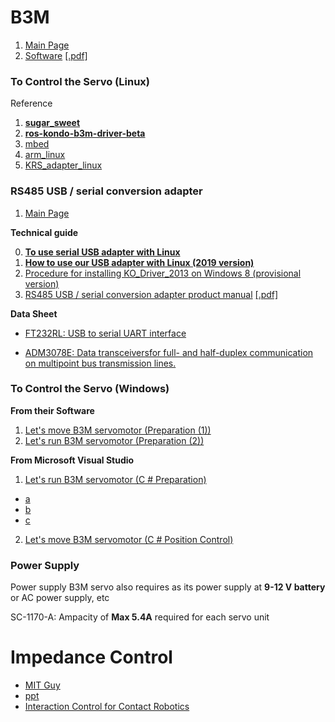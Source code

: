 
# B3M

1. [Main Page](https://kondo-robot.com/product/03092)
2. [Software](https://kondo-robot.com/faq/b3m-series-software-manualenglish) [[.pdf]](https://kondo-robot.com/w/wp-content/uploads/B3M_SoftwareManual1.2.0.2_en.pdf)


### To Control the Servo (Linux)

Reference

1. **[sugar_sweet](https://github.com/sugarsweetrobotics/libb3m)**
2. **[ros-kondo-b3m-driver-beta](https://github.com/AriYu/ros-kondo-b3m-driver-beta)**
3. [mbed](https://os.mbed.com/users/sgrsn/code/B3MServo/)
4. [arm_linux](https://github.com/servo/servo/wiki/Building-on-ARM-desktop-Linux)
5. [KRS_adapter_linux](https://github.com/longjie/kondo_motor)

### RS485 USB / serial conversion adapter

1. [Main Page](https://kondo-robot.com/product/02133)

**Technical guide**

0. **[To use serial USB adapter with Linux](https://kondo-robot.com/faq/usb-adapter-for-linux)**
1. **[How to use our USB adapter with Linux (2019 version)](https://kondo-robot.com/faq/usb_adapter_for_linux_2019)**
2. [Procedure for installing KO_Driver_2013 on Windows 8 (provisional version)](https://kondo-robot.com/faq/ko_driver_2013-install-windows8)
3. [RS485 USB / serial conversion adapter product manual](https://kondo-robot.com/faq/rs485usbserial_adp_manual) [[.pdf]]()

**Data Sheet**

* [FT232RL: USB to serial UART interface](https://www.ftdichip.com/Support/Documents/DataSheets/ICs/DS_FT232R.pdf)

* [ADM3078E: Data transceiversfor full- and half-duplex communication on multipoint bus transmission lines. ](https://www.analog.com/media/en/technical-documentation/data-sheets/ADM3070E_3071E_3072E_3073E_3074E_3075E_3076E_3077E_3078E.pdf)



### To Control the Servo (Windows)

**From their Software**

1. [Let's move B3M servomotor (Preparation (1))](https://kondo-robot.com/faq/b3m_settings1)
2. [Let's run B3M servomotor (Preparation (2))](https://kondo-robot.com/faq/b3m_settings2)

**From Microsoft Visual Studio**
1. [Let's run B3M servomotor (C # Preparation)](https://kondo-robot.com/faq/b3mwinprogram1)
  * [a](https://www.dotnetperls.com/form)
  * [b](https://www.freetutes.com/learn-vb6-advanced/lesson6/p2.html)
  * [c](https://www.winehq.org/)
2. [Let's move B3M servomotor (C # Position Control)](https://kondo-robot.com/faq/b3mwinprogram2)

### Power Supply

Power supply
B3M servo also requires as its power supply at **9-12 V battery** or AC power supply, etc

SC-1170-A: Ampacity of **Max 5.4A** required for each servo unit

# Impedance Control

* [MIT Guy](http://www.matthematic.com/projects/mit/2.740/jumper.html)
* [ppt](http://www.adrlab.org/archive/forcecontrol11.pdf)
* [Interaction Control for Contact Robotics](https://www.youtube.com/watch?v=GjKy3EFs3g8)



